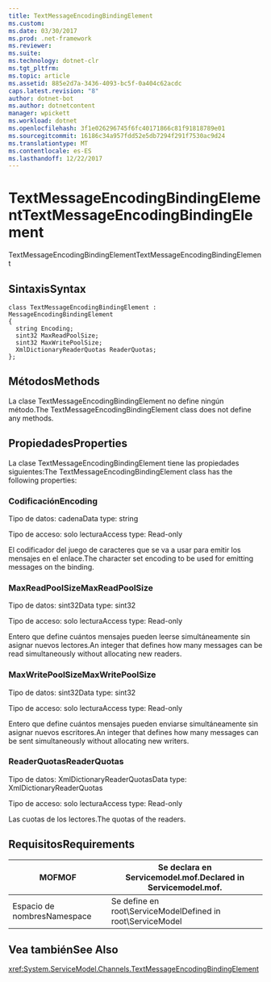 ```yaml
---
title: TextMessageEncodingBindingElement
ms.custom: 
ms.date: 03/30/2017
ms.prod: .net-framework
ms.reviewer: 
ms.suite: 
ms.technology: dotnet-clr
ms.tgt_pltfrm: 
ms.topic: article
ms.assetid: 885e2d7a-3436-4093-bc5f-0a404c62acdc
caps.latest.revision: "8"
author: dotnet-bot
ms.author: dotnetcontent
manager: wpickett
ms.workload: dotnet
ms.openlocfilehash: 3f1e026296745f6fc40171866c81f91818789e01
ms.sourcegitcommit: 16186c34a957fdd52e5db7294f291f7530ac9d24
ms.translationtype: MT
ms.contentlocale: es-ES
ms.lasthandoff: 12/22/2017
---
```

# <a name="textmessageencodingbindingelement"></a><span data-ttu-id="1cab0-102">TextMessageEncodingBindingElement</span><span class="sxs-lookup"><span data-stu-id="1cab0-102">TextMessageEncodingBindingElement</span></span>
<span data-ttu-id="1cab0-103">TextMessageEncodingBindingElement</span><span class="sxs-lookup"><span data-stu-id="1cab0-103">TextMessageEncodingBindingElement</span></span>  
  
## <a name="syntax"></a><span data-ttu-id="1cab0-104">Sintaxis</span><span class="sxs-lookup"><span data-stu-id="1cab0-104">Syntax</span></span>  
  
```  
class TextMessageEncodingBindingElement : MessageEncodingBindingElement  
{  
  string Encoding;  
  sint32 MaxReadPoolSize;  
  sint32 MaxWritePoolSize;  
  XmlDictionaryReaderQuotas ReaderQuotas;  
};  
```  
  
## <a name="methods"></a><span data-ttu-id="1cab0-105">Métodos</span><span class="sxs-lookup"><span data-stu-id="1cab0-105">Methods</span></span>  
 <span data-ttu-id="1cab0-106">La clase TextMessageEncodingBindingElement no define ningún método.</span><span class="sxs-lookup"><span data-stu-id="1cab0-106">The TextMessageEncodingBindingElement class does not define any methods.</span></span>  
  
## <a name="properties"></a><span data-ttu-id="1cab0-107">Propiedades</span><span class="sxs-lookup"><span data-stu-id="1cab0-107">Properties</span></span>  
 <span data-ttu-id="1cab0-108">La clase TextMessageEncodingBindingElement tiene las propiedades siguientes:</span><span class="sxs-lookup"><span data-stu-id="1cab0-108">The TextMessageEncodingBindingElement class has the following properties:</span></span>  
  
### <a name="encoding"></a><span data-ttu-id="1cab0-109">Codificación</span><span class="sxs-lookup"><span data-stu-id="1cab0-109">Encoding</span></span>  
 <span data-ttu-id="1cab0-110">Tipo de datos: cadena</span><span class="sxs-lookup"><span data-stu-id="1cab0-110">Data type: string</span></span>  
  
 <span data-ttu-id="1cab0-111">Tipo de acceso: solo lectura</span><span class="sxs-lookup"><span data-stu-id="1cab0-111">Access type: Read-only</span></span>  
  
 <span data-ttu-id="1cab0-112">El codificador del juego de caracteres que se va a usar para emitir los mensajes en el enlace.</span><span class="sxs-lookup"><span data-stu-id="1cab0-112">The character set encoding to be used for emitting messages on the binding.</span></span>  
  
### <a name="maxreadpoolsize"></a><span data-ttu-id="1cab0-113">MaxReadPoolSize</span><span class="sxs-lookup"><span data-stu-id="1cab0-113">MaxReadPoolSize</span></span>  
 <span data-ttu-id="1cab0-114">Tipo de datos: sint32</span><span class="sxs-lookup"><span data-stu-id="1cab0-114">Data type: sint32</span></span>  
  
 <span data-ttu-id="1cab0-115">Tipo de acceso: solo lectura</span><span class="sxs-lookup"><span data-stu-id="1cab0-115">Access type: Read-only</span></span>  
  
 <span data-ttu-id="1cab0-116">Entero que define cuántos mensajes pueden leerse simultáneamente sin asignar nuevos lectores.</span><span class="sxs-lookup"><span data-stu-id="1cab0-116">An integer that defines how many messages can be read simultaneously without allocating new readers.</span></span>  
  
### <a name="maxwritepoolsize"></a><span data-ttu-id="1cab0-117">MaxWritePoolSize</span><span class="sxs-lookup"><span data-stu-id="1cab0-117">MaxWritePoolSize</span></span>  
 <span data-ttu-id="1cab0-118">Tipo de datos: sint32</span><span class="sxs-lookup"><span data-stu-id="1cab0-118">Data type: sint32</span></span>  
  
 <span data-ttu-id="1cab0-119">Tipo de acceso: solo lectura</span><span class="sxs-lookup"><span data-stu-id="1cab0-119">Access type: Read-only</span></span>  
  
 <span data-ttu-id="1cab0-120">Entero que define cuántos mensajes pueden enviarse simultáneamente sin asignar nuevos escritores.</span><span class="sxs-lookup"><span data-stu-id="1cab0-120">An integer that defines how many messages can be sent simultaneously without allocating new writers.</span></span>  
  
### <a name="readerquotas"></a><span data-ttu-id="1cab0-121">ReaderQuotas</span><span class="sxs-lookup"><span data-stu-id="1cab0-121">ReaderQuotas</span></span>  
 <span data-ttu-id="1cab0-122">Tipo de datos: XmlDictionaryReaderQuotas</span><span class="sxs-lookup"><span data-stu-id="1cab0-122">Data type: XmlDictionaryReaderQuotas</span></span>  
  
 <span data-ttu-id="1cab0-123">Tipo de acceso: solo lectura</span><span class="sxs-lookup"><span data-stu-id="1cab0-123">Access type: Read-only</span></span>  
  
 <span data-ttu-id="1cab0-124">Las cuotas de los lectores.</span><span class="sxs-lookup"><span data-stu-id="1cab0-124">The quotas of the readers.</span></span>  
  
## <a name="requirements"></a><span data-ttu-id="1cab0-125">Requisitos</span><span class="sxs-lookup"><span data-stu-id="1cab0-125">Requirements</span></span>  
  
|<span data-ttu-id="1cab0-126">MOF</span><span class="sxs-lookup"><span data-stu-id="1cab0-126">MOF</span></span>|<span data-ttu-id="1cab0-127">Se declara en Servicemodel.mof.</span><span class="sxs-lookup"><span data-stu-id="1cab0-127">Declared in Servicemodel.mof.</span></span>|  
|---------|-----------------------------------|  
|<span data-ttu-id="1cab0-128">Espacio de nombres</span><span class="sxs-lookup"><span data-stu-id="1cab0-128">Namespace</span></span>|<span data-ttu-id="1cab0-129">Se define en root\ServiceModel</span><span class="sxs-lookup"><span data-stu-id="1cab0-129">Defined in root\ServiceModel</span></span>|  
  
## <a name="see-also"></a><span data-ttu-id="1cab0-130">Vea también</span><span class="sxs-lookup"><span data-stu-id="1cab0-130">See Also</span></span>  
 <xref:System.ServiceModel.Channels.TextMessageEncodingBindingElement>
